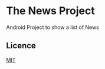# The News Project

Android Project to show a list of News

## Licence
[MIT](https://choosenlicence.com/licenses/mit/)